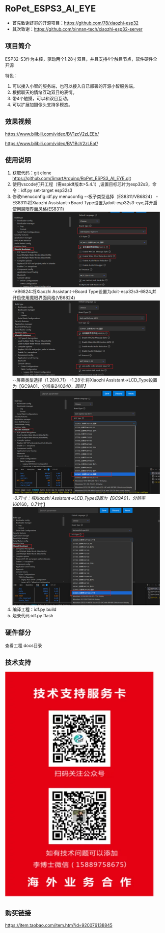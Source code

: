 # RoPet_ESPS3_AI_EYE

*   首先致谢虾哥的开源项目：https://github.com/78/xiaozhi-esp32
*   其次致谢：https://github.com/xinnan-tech/xiaozhi-esp32-server


## 项目简介
ESP32-S3作为主控，驱动两个1.28寸双目，并且支持4个触目节点，软件硬件全开源

特色：

1. 可以接入小智的服务端，也可以接入自已部署的开源小智服务端。
2. 根据聊天的情绪互动双目的表情。
3. 带4个触摸，可以和双目互动。
4. 可以扩展加摄像头支持多模态。

## 效果视频
https://www.bilibili.com/video/BV1zcV2zLEEb/

https://www.bilibili.com/video/BV1BcV2zLEaf/

## 使用说明
1. 获取代码：git clone https://github.com/SmartArduino/RoPet_ESPS3_AI_EYE.git
2. 使用vscode打开工程（需espidf版本>5.4.1）,设置目标芯片为esp32s3，命令：idf.py set-target esp32s3
3. 修改menuconfig:idf.py menuconfig
    --板子类型选择（ES8311/VB6824）
        -ES8311:将Xiaozhi Assistant->Board Type设置为doit-esp32s3-eye,并开启使用魔眼界面风格(ES8311)
        ![alt text](docs/photo/doit-eye-8311.png)
        -VB6824:将Xiaozhi Assistant->Board Type设置为doit-esp32s3-6824,并开启使用魔眼界面风格(VB6824)
        ![alt text](docs/photo/doit-eye-6824.png)
    --屏幕类型选择（1.28/0.71）
        -1.28寸:将Xiaozhi Assistant->LCD_Type设置为【GC9A01，分辨率240*240，圆屏】
        ![alt text](docs/photo/1.28.png)
        -0.71寸：将Xiaozhi Assistant->LCD_Type设置为【GC9A01，分辨率160*160，0.71寸】
        ![alt text](docs/photo/0.71.png)
4. 编译工程：idf.py build
5. 烧录代码:idf.py flash


## 硬件部分
查看工程 docs目录

## 技术支持
![alt text](docs/photo/image.png)

## 购买链接
https://item.taobao.com/item.htm?id=920076138845
